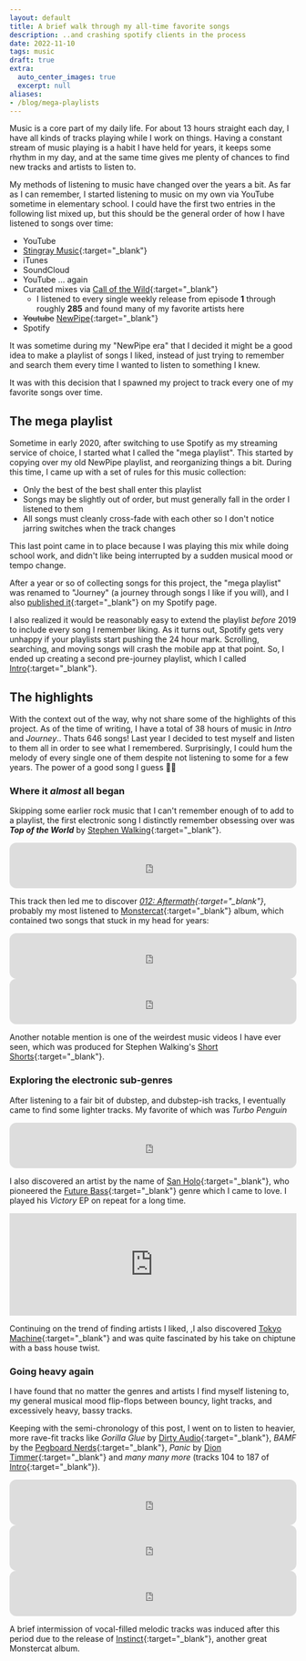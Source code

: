```yaml
---
layout: default
title: A brief walk through my all-time favorite songs
description: ..and crashing spotify clients in the process
date: 2022-11-10
tags: music
draft: true
extra:
  auto_center_images: true
  excerpt: null
aliases:
- /blog/mega-playlists
---
```


Music is a core part of my daily life. For about 13 hours straight each day, I have all kinds of tracks playing while I work on things. Having a constant stream of music playing is a habit I have held for years, it keeps some rhythm in my day, and at the same time gives me plenty of chances to find new tracks and artists to listen to.

My methods of listening to music have changed over the years a bit. As far as I can remember, I started listening to music on my own via YouTube sometime in elementary school. I could have the first two entries in the following list mixed up, but this should be the general order of how I have listened to songs over time:

- YouTube
- [Stingray Music](https://en.wikipedia.org/wiki/Stingray_Music){:target="_blank"}
- iTunes
- SoundCloud
- YouTube ... again
- Curated mixes via [Call of the Wild](https://www.monstercat.com/call-of-the-wild){:target="_blank"}
  - I listened to every single weekly release from episode **1** through roughly **285** and found many of my favorite artists here
- ~~Youtube~~ [NewPipe](https://newpipe.net/){:target="_blank"}
- Spotify

It was sometime during my "NewPipe era" that I decided it might be a good idea to make a playlist of songs I liked, instead of just trying to remember and search them every time I wanted to listen to something I knew.

It was with this decision that I spawned my project to track every one of my favorite songs over time.

## The mega playlist

Sometime in early 2020, after switching to use Spotify as my streaming service of choice, I started what I called the "mega playlist". This started by copying over my old NewPipe playlist, and reorganizing things a bit. During this time, I came up with a set of rules for this music collection:

- Only the best of the best shall enter this playlist
- Songs may be slightly out of order, but must generally fall in the order I listened to them
- All songs must cleanly cross-fade with each other so I don't notice jarring switches when the track changes

This last point came in to place because I was playing this mix while doing school work, and didn't like being interrupted by a sudden musical mood or tempo change.

After a year or so of collecting songs for this project, the "mega playlist" was renamed to "Journey" (a journey through songs I like if you will), and I also [published it](https://open.spotify.com/playlist/3KoQ6Wqo6GexHLsRkEJB9u?si=ec9e54abfc70443d){:target="_blank"} on my Spotify page.

I also realized it would be reasonably easy to extend the playlist *before* 2019 to include every song I remember liking. As it turns out, Spotify gets very unhappy if your playlists start pushing the 24 hour mark. Scrolling, searching, and moving songs will crash the mobile app at that point. So, I ended up creating a second pre-journey playlist, which I called [Intro](https://open.spotify.com/playlist/4DknNpYMzmfJdiwRWklJlK?si=675a811e35654090){:target="_blank"}.

## The highlights

With the context out of the way, why not share some of the highlights of this project. As of the time of writing, I have a total of 38 hours of music in *Intro* and *Journey*.. Thats 646 songs! Last year I decided to test myself and listen to them all in order to see what I remembered. Surprisingly, I could hum the melody of every single one of them despite not listening to some for a few years. The power of a good song I guess 🤷‍♂️

### Where it *almost* all began

Skipping some earlier rock music that I can't remember enough of to add to a playlist, the first electronic song I distinctly remember obsessing over was ***Top of the World*** by [Stephen Walking](https://open.spotify.com/artist/0FvgCHaMG7KL6M83yJuhmL){:target="_blank"}.

<iframe style="border-radius:12px" src="https://open.spotify.com/embed/track/23MJSTyBjJBnthv83gmnEy?utm_source=generator" width="100%" height="80" frameBorder="0" allowfullscreen="" allow="autoplay; clipboard-write; encrypted-media; fullscreen; picture-in-picture"></iframe>

This track then led me to discover *[012: Aftermath](https://open.spotify.com/album/4iom89zyZI8s7ZgDmthiFx?si=LMnVVnC4QSa0usGLYuFczQ){:target="_blank"}*, probably my most listened to [Monstercat](https://www.monstercat.com/){:target="_blank"} album, which contained two songs that stuck in my head for years:

<iframe style="border-radius:12px" src="https://open.spotify.com/embed/track/7yW5kmVbaWVT3zKYFGcU2L?utm_source=generator" width="100%" height="80" frameBorder="0" allowfullscreen="" allow="autoplay; clipboard-write; encrypted-media; fullscreen; picture-in-picture"></iframe>
<br>
<iframe style="border-radius:12px" src="https://open.spotify.com/embed/track/2XsbGteXQCFYERLww9cwq7?utm_source=generator" width="100%" height="80" frameBorder="0" allowfullscreen="" allow="autoplay; clipboard-write; encrypted-media; fullscreen; picture-in-picture"></iframe>

Another notable mention is one of the weirdest music videos I have ever seen, which was produced for Stephen Walking's [Short Shorts](https://www.youtube.com/watch?v=-JNDliFODF4){:target="_blank"}.

### Exploring the electronic sub-genres

After listening to a fair bit of dubstep, and dubstep-ish tracks, I eventually came to find some lighter tracks. My favorite of which was *Turbo Penguin*

<iframe style="border-radius:12px" src="https://open.spotify.com/embed/track/3cKpKxz7JOZsCf4C2rRB5K?utm_source=generator" width="100%" height="80" frameBorder="0" allowfullscreen="" allow="autoplay; clipboard-write; encrypted-media; fullscreen; picture-in-picture"></iframe>

I also discovered an artist by the name of [San Holo](https://en.wikipedia.org/wiki/San_Holo){:target="_blank"}, who pioneered the [Future Bass](https://en.wikipedia.org/wiki/Future_bass){:target="_blank"} genre which I came to love. I played his *Victory* EP on repeat for a long time.

<iframe src="https://open.spotify.com/embed/album/4RxpFCkTTBNALA3njzCe4Y?utm_source=generator" width="100%" height="180" frameBorder="0" allowfullscreen="" allow="autoplay; clipboard-write; encrypted-media; fullscreen; picture-in-picture"></iframe>

Continuing on the trend of finding artists I liked, ,I also discovered [Tokyo Machine](https://open.spotify.com/artist/3bwENxqj9nhaAI3fsAwmv9?si=04zUDzfXTgyHsK5J1ZqkXg){:target="_blank"} and was quite fascinated by his take on chiptune with a bass house twist.

### Going heavy again

I have found that no matter the genres and artists I find myself listening to, my general musical mood flip-flops between bouncy, light tracks, and excessively heavy, bassy tracks. 

Keeping with the semi-chronology of this post, I went on to listen to heavier, more rave-fit tracks like *Gorilla Glue* by [Dirty Audio](https://open.spotify.com/artist/1WGex9YdmT4TZjmmMirZA8){:target="_blank"}, *BAMF* by the [Pegboard Nerds](https://en.wikipedia.org/wiki/Pegboard_Nerds){:target="_blank"}, *Panic* by [Dion Timmer](https://open.spotify.com/artist/06VibSJEr3GLxLBBZhRums){:target="_blank"} and *many many more* (tracks 104 to 187 of [Intro](https://open.spotify.com/playlist/4DknNpYMzmfJdiwRWklJlK?si=675a811e35654090){:target="_blank"}).

<iframe style="border-radius:12px" src="https://open.spotify.com/embed/track/1VyXn3bJyGczirLLCAywmD?utm_source=generator" width="100%" height="80" frameBorder="0" allowfullscreen="" allow="autoplay; clipboard-write; encrypted-media; fullscreen; picture-in-picture"></iframe>
<br>
<iframe style="border-radius:12px" src="https://open.spotify.com/embed/track/73nWSc3002fGRPrnFDev8x?utm_source=generator" width="100%" height="80" frameBorder="0" allowfullscreen="" allow="autoplay; clipboard-write; encrypted-media; fullscreen; picture-in-picture"></iframe>
<br>
<iframe style="border-radius:12px" src="https://open.spotify.com/embed/track/68RuKZzcIp8X3p7PgG6mbU?utm_source=generator" width="100%" height="80" frameBorder="0" allowfullscreen="" allow="autoplay; clipboard-write; encrypted-media; fullscreen; picture-in-picture"></iframe>

A brief intermission of vocal-filled melodic tracks was induced after this period due to the release of [Instinct](https://open.spotify.com/album/7qzURREdjo1w2mKBGGcDkZ?si=4hKGb9YAR1iFP3UBWzNsDg){:target="_blank"}, another great Monstercat album.
